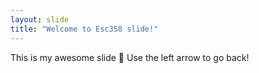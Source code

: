 ```yaml
---
layout: slide
title: "Welcome to Esc358 slide!"
---
```

This is my awesome slide :tada:
Use the left arrow to go back!
